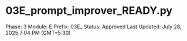 # 03E_prompt_improver_READY.py

Phase: 3
Module: E
Prefix: 03E_
Status: Approved
Last Updated: July 28, 2025 7:04 PM (GMT+5:30)